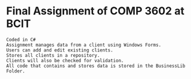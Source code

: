 # Final Assignment of COMP 3602 at BCIT


```
Coded in C#
Assignment manages data from a client using Windows Forms.
Users can add and edit existing clients.
Stores all clients in a repository.
Clients will also be checked for validation.
All code that contains and stores data is stored in the BusinessLib Folder.
```
